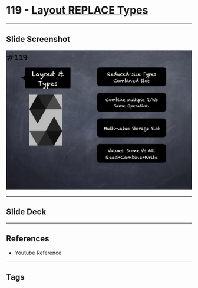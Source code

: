 # 119 - [Layout REPLACE Types](Layout%20&%20Types.md)


___
## Slide Screenshot
![119.png](../images/solidity201/119.png)
___
## Slide Deck

___
## References
- Youtube Reference
___
## Tags